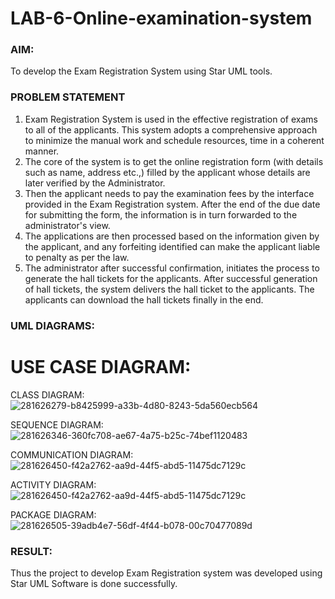 # LAB-6-Online-examination-system
### AIM:
To develop the Exam Registration System using Star UML tools.
### PROBLEM STATEMENT
1. Exam Registration System is used in the effective registration of exams to all of the
applicants. This system adopts a comprehensive approach to minimize the manual work and
schedule resources, time in a coherent manner.
2. The core of the system is to get the online registration form (with details such as name,
address etc.,) filled by the applicant whose details are later verified by the Administrator.
3. Then the applicant needs to pay the examination fees by the interface provided in the
Exam Registration system. After the end of the due date for submitting the form, the
information is in turn forwarded to the administrator's view.
4. The applications are then processed based on the information given by the applicant,
and any forfeiting identified can make the applicant liable to penalty as per the law.
5. The administrator after successful confirmation, initiates the process to generate the
hall tickets for the applicants. After successful generation of hall tickets, the system delivers
the hall ticket to the applicants. The applicants can download the hall tickets finally in the end.
### UML DIAGRAMS:

# USE CASE DIAGRAM:


CLASS DIAGRAM:
![281626279-b8425999-a33b-4d80-8243-5da560ecb564](https://github.com/sivabalan28/LAB-6-Online-examination-system/assets/113497347/a8001c97-4cd0-4cdb-8341-135e0ab07d72)

SEQUENCE DIAGRAM:
![281626346-360fc708-ae67-4a75-b25c-74bef1120483](https://github.com/sivabalan28/LAB-6-Online-examination-system/assets/113497347/fce0bb3d-1328-4a8a-a580-57b38558ea64)

COMMUNICATION DIAGRAM:
![281626450-f42a2762-aa9d-44f5-abd5-11475dc7129c](https://github.com/sivabalan28/LAB-6-Online-examination-system/assets/113497347/7666fd21-e051-48c5-bfbc-d5268f3fabc6)

ACTIVITY DIAGRAM:
![281626450-f42a2762-aa9d-44f5-abd5-11475dc7129c](https://github.com/sivabalan28/LAB-6-Online-examination-system/assets/113497347/4086bbc5-0179-4729-86fe-3dac25b53cf8)

PACKAGE DIAGRAM:
![281626505-39adb4e7-56df-4f44-b078-00c70477089d](https://github.com/sivabalan28/LAB-6-Online-examination-system/assets/113497347/021d95ef-e954-4415-a9e7-8b3632fbe08b)

### RESULT:
Thus the project to develop Exam Registration system was developed using Star UML
Software is done successfully.
